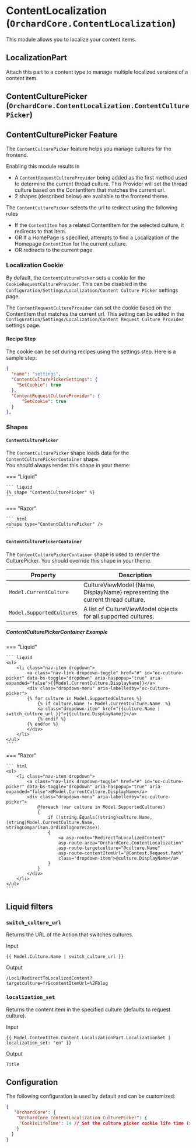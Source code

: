 # ContentLocalization (`OrchardCore.ContentLocalization`)

This module allows you to localize your content items.

## LocalizationPart

Attach this part to a content type to manage multiple localized versions of a content item.

## ContentCulturePicker (`OrchardCore.ContentLocalization.ContentCulturePicker`)

## ContentCulturePicker Feature

The `ContentCulturePicker` feature helps you manage cultures for the frontend.

Enabling this module results in

- A `ContentRequestCultureProvider` being added as the first method used to determine the current thread culture.
    This Provider will set the thread culture based on the ContentItem that matches the current url.
- 2 shapes (described below) are available to the frontend theme.

The `ContentCulturePicker` selects the url to redirect using the following rules

- If the `ContentItem` has a related ContentItem for the selected culture, it redirects to that Item.
- OR If a HomePage is specified, attempts to find a Localization of the Homepage `ContentItem` for the current culture.
- OR redirects to the current page.

### Localization Cookie

By default, the `ContentCulturePicker` sets a cookie for the `CookieRequestCultureProvider`. This can be disabled in the  `Configuration/Settings/Localization/Content Culture Picker` settings page.

The `ContentRequestCultureProvider` can set the cookie based on the ContentItem that matches the current url. This setting can be edited in the  `Configuration/Settings/Localization/Content Request Culture Provider` settings page.


#### Recipe Step

The cookie can be set during recipes using the settings step. Here is a sample step:

```json
{
  "name": "settings",
  "ContentCulturePickerSettings": {
    "SetCookie": true
  },
  "ContentRequestCultureProvider": {
      "SetCookie": true
  }
},
```

### Shapes

#### `ContentCulturePicker`

The `ContentCulturePicker` shape loads data for the `ContentCulturePickerContainer` shape.  
You should always render this shape in your theme:

=== "Liquid"

    ``` liquid
    {% shape "ContentCulturePicker" %}
    ```

=== "Razor"

    ``` html
    <shape type="ContentCulturePicker" />
    ```

#### `ContentCulturePickerContainer`

The `ContentCulturePickerContainer` shape is used to render the CulturePicker.
You should override this shape in your theme.

| Property                  | Description                                                 |
| ------------------------- | ----------------------------------------------------------- |
| `Model.CurrentCulture`    | CultureViewModel {Name, DisplayName} representing the current thread culture. |
| `Model.SupportedCultures` | A list of CultureViewModel objects for all supported cultures.   |

##### ContentCulturePickerContainer Example

=== "Liquid"

    ``` liquid
    <ul>
        <li class="nav-item dropdown">
            <a class="nav-link dropdown-toggle" href="#" id="oc-culture-picker" data-bs-toggle="dropdown" aria-haspopup="true" aria-expanded="false">{{Model.CurrentCulture.DisplayName}}</a>
            <div class="dropdown-menu" aria-labelledby="oc-culture-picker">
            {% for culture in Model.SupportedCultures %}
                {% if culture.Name != Model.CurrentCulture.Name  %}
                <a class="dropdown-item" href="{{culture.Name | switch_culture_url }}">{{culture.DisplayName}}</a>
                {% endif %}
            {% endfor %}
            </div>
        </li>
    </ul>
    ```

=== "Razor"

    ``` html
    <ul>
        <li class="nav-item dropdown">
            <a class="nav-link dropdown-toggle" href="#" id="oc-culture-picker" data-bs-toggle="dropdown" aria-haspopup="true" aria-expanded="false">@Model.CurrentCulture.DisplayName</a>
            <div class="dropdown-menu" aria-labelledby="oc-culture-picker">
                @foreach (var culture in Model.SupportedCultures)
                {
                    if (!string.Equals((string)culture.Name, (string)Model.CurrentCulture.Name, StringComparison.OrdinalIgnoreCase))
                    {
                        <a asp-route="RedirectToLocalizedContent"
                        asp-route-area="OrchardCore.ContentLocalization"
                        asp-route-targetculture="@culture.Name"
                        asp-route-contentItemUrl="@Context.Request.Path"
                        class="dropdown-item">@culture.DisplayName</a>
                    }
                }
            </div>
        </li>
    </ul>
    ```

## Liquid filters

### `switch_culture_url`

Returns the URL of the Action that switches cultures.

Input

```liquid
{{ Model.Culture.Name | switch_culture_url }}
```

Output

```text
/Loc1/RedirectToLocalizedContent?targetculture=fr&contentItemUrl=%2Fblog
```

### `localization_set`

Returns the content item in the specified culture (defaults to request culture).

Input

```liquid
{{ Model.ContentItem.Content.LocalizationPart.LocalizationSet | localization_set: "en" }}
```

Output

```text
Title
```

## Configuration

The following configuration is used by default and can be customized:

```json
{
   "OrchardCore": {
    "OrchardCore_ContentLocalization_CulturePicker": {
     "CookieLifeTime": 14 // Set the culture picker cookie life time (in days).
    }
  }
}
```
